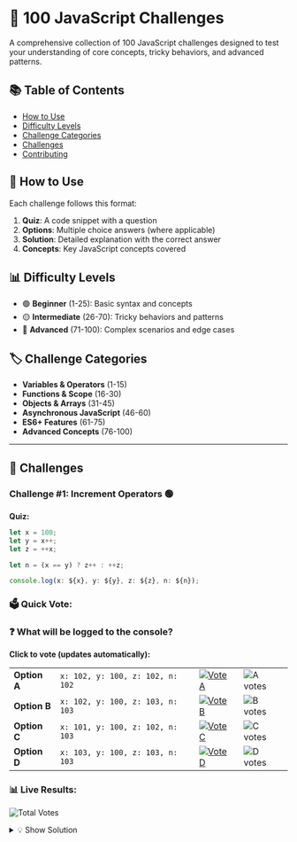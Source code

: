 # 🚀 100 JavaScript Challenges

A comprehensive collection of 100 JavaScript challenges designed to test your understanding of core concepts, tricky behaviors, and advanced patterns.

## 📚 Table of Contents

- [How to Use](#how-to-use)
- [Difficulty Levels](#difficulty-levels)
- [Challenge Categories](#challenge-categories)
- [Challenges](#challenges)
- [Contributing](#contributing)

## 🎯 How to Use

Each challenge follows this format:
1. **Quiz**: A code snippet with a question
2. **Options**: Multiple choice answers (where applicable)
3. **Solution**: Detailed explanation with the correct answer
4. **Concepts**: Key JavaScript concepts covered

## 📊 Difficulty Levels

- 🟢 **Beginner** (1-25): Basic syntax and concepts
- 🟡 **Intermediate** (26-70): Tricky behaviors and patterns  
- 🔴 **Advanced** (71-100): Complex scenarios and edge cases

## 🏷️ Challenge Categories

- **Variables & Operators** (1-15)
- **Functions & Scope** (16-30)
- **Objects & Arrays** (31-45)
- **Asynchronous JavaScript** (46-60)
- **ES6+ Features** (61-75)
- **Advanced Concepts** (76-100)

---

## 🧩 Challenges

### Challenge #1: Increment Operators 🟢

**Quiz:**
```javascript
let x = 100;
let y = x++;
let z = ++x;

let n = (x == y) ? z++ : ++z;

console.log(x: ${x}, y: ${y}, z: ${z}, n: ${n});
```
### 🗳️ Quick Vote:

### ❓ What will be logged to the console?

**Click to vote (updates automatically):**

<table>
  <tr>
    <td><strong>Option A</strong></td>
    <td><code>x: 102, y: 100, z: 102, n: 102</code></td>
    <td>
      <a href="https://github.com/username/repo/issues/new?title=Vote%20Challenge%201%20Option%20A&body=Voting%20for%20Option%20A&labels=vote,challenge-1,option-a">
        <img src="https://img.shields.io/badge/👆%20VOTE-A-blue?style=for-the-badge" alt="Vote A"/>
      </a>
    </td>
    <td>
      <img src="https://img.shields.io/github/issues-search/username/repo?query=label%3A%22vote%22%20label%3A%22challenge-1%22%20label%3A%22option-a%22&label=votes&color=blue" alt="A votes"/>
    </td>
  </tr>
  <tr>
    <td><strong>Option B</strong></td>
    <td><code>x: 102, y: 100, z: 103, n: 103</code></td>
    <td>
      <a href="https://github.com/username/repo/issues/new?title=Vote%20Challenge%201%20Option%20B&body=Voting%20for%20Option%20B&labels=vote,challenge-1,option-b">
        <img src="https://img.shields.io/badge/👆%20VOTE-B-green?style=for-the-badge" alt="Vote B"/>
      </a>
    </td>
    <td>
      <img src="https://img.shields.io/github/issues-search/username/repo?query=label%3A%22vote%22%20label%3A%22challenge-1%22%20label%3A%22option-b%22&label=votes&color=green" alt="B votes"/>
    </td>
  </tr>
  <tr>
    <td><strong>Option C</strong></td>
    <td><code>x: 101, y: 100, z: 102, n: 103</code></td>
    <td>
      <a href="https://github.com/username/repo/issues/new?title=Vote%20Challenge%201%20Option%20C&body=Voting%20for%20Option%20C&labels=vote,challenge-1,option-c">
        <img src="https://img.shields.io/badge/👆%20VOTE-C-orange?style=for-the-badge" alt="Vote C"/>
      </a>
    </td>
    <td>
      <img src="https://img.shields.io/github/issues-search/username/repo?query=label%3A%22vote%22%20label%3A%22challenge-1%22%20label%3A%22option-c%22&label=votes&color=orange" alt="C votes"/>
    </td>
  </tr>
  <tr>
    <td><strong>Option D</strong></td>
    <td><code>x: 103, y: 100, z: 103, n: 103</code></td>
    <td>
      <a href="https://github.com/username/repo/issues/new?title=Vote%20Challenge%201%20Option%20D&body=Voting%20for%20Option%20D&labels=vote,challenge-1,option-d">
        <img src="https://img.shields.io/badge/👆%20VOTE-D-red?style=for-the-badge" alt="Vote D"/>
      </a>
    </td>
    <td>
      <img src="https://img.shields.io/github/issues-search/username/repo?query=label%3A%22vote%22%20label%3A%22challenge-1%22%20label%3A%22option-d%22&label=votes&color=red" alt="D votes"/>
    </td>
  </tr>
</table>

### 📊 Live Results:
![Total Votes](https://img.shields.io/github/issues-search/username/repo?query=label%3A%22vote%22%20label%3A%22challenge-1%22&label=Total%20Votes&color=purple&style=for-the-badge)

<details>
<summary>💡 Show Solution</summary>

**Answer: B** `x: 102, y: 100, z: 103, n: 103`

**Explanation:**
1. `x = 100` initially  
2. `y = x++` → y gets 100, x becomes 101
3. `z = ++x` → x becomes 102, z gets 102
4. `(x == y)` is false (102 ≠ 100)
5. Execute `++z` → z becomes 103, n gets 103

</details>

